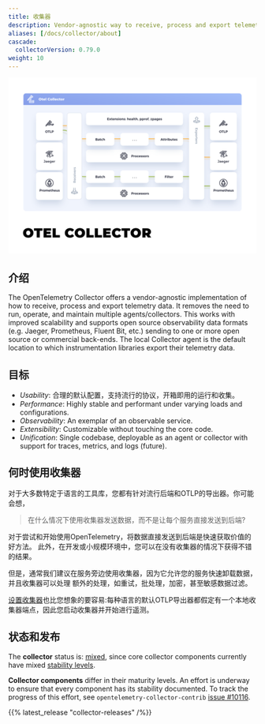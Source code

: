 ```yaml
---
title: 收集器
description: Vendor-agnostic way to receive, process and export telemetry data.
aliases: [/docs/collector/about]
cascade:
  collectorVersion: 0.79.0
weight: 10
---
```


![OpenTelemetry Collector diagram with Jaeger, OTLP and Prometheus integration](img/otel-collector.svg)

## 介绍

The OpenTelemetry Collector offers a vendor-agnostic implementation of how to
receive, process and export telemetry data. It removes the need to run, operate,
and maintain multiple agents/collectors. This works with improved scalability
and supports open source observability data formats (e.g. Jaeger, Prometheus,
Fluent Bit, etc.) sending to one or more open source or commercial back-ends.
The local Collector agent is the default location to which instrumentation
libraries export their telemetry data.

## 目标

- _Usability_: 合理的默认配置，支持流行的协议，开箱即用的运行和收集。
- _Performance_: Highly stable and performant under varying loads and
  configurations.
- _Observability_: An exemplar of an observable service.
- _Extensibility_: Customizable without touching the core code.
- _Unification_: Single codebase, deployable as an agent or collector with
  support for traces, metrics, and logs (future).

## 何时使用收集器

对于大多数特定于语言的工具库，您都有针对流行后端和OTLP的导出器。你可能会想，

> 在什么情况下使用收集器发送数据，而不是让每个服务直接发送到后端?

对于尝试和开始使用OpenTelemetry，将数据直接发送到后端是快速获取价值的好方法。
此外，在开发或小规模环境中，您可以在没有收集器的情况下获得不错的结果。

但是，通常我们建议在服务旁边使用收集器，因为它允许您的服务快速卸载数据，并且收集器可以处理
额外的处理，如重试，批处理，加密，甚至敏感数据过滤。

[设置收集器](./getting-started.md)也比您想象的要容易:每种语言的默认OTLP导出器都假定有一个本地收集器端点，因此您启动收集器并开始进行遥测。

## 状态和发布

The **collector** status is: [mixed][], since core collector components
currently have mixed [stability levels][].

**Collector components** differ in their maturity levels. An effort is underway
to ensure that every component has its stability documented. To track the
progress of this effort, see `opentelemetry-collector-contrib` [issue #10116][].

{{% latest_release "collector-releases" /%}}

[issue #10116]:
  https://github.com/open-telemetry/opentelemetry-collector-contrib/issues/10116
[mixed]: /docs/specs/otel/document-status/#mixed
[stability levels]:
  https://github.com/open-telemetry/opentelemetry-collector#stability-levels
